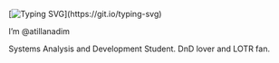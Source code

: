 [![Typing SVG](https://readme-typing-svg.herokuapp.com?color=%2336BCF7&lines=Hello+world%2C+welcome+to+my+profile.)](https://git.io/typing-svg)

I’m @atillanadim

Systems Analysis and Development Student. DnD lover and LOTR fan. 
